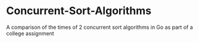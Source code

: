 # Concurrent-Sort-Algorithms
A comparison of the times of 2 concurrent sort algorithms in Go as part of a college assignment 
